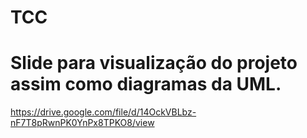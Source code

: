 # TCC
 
# Slide para visualização do projeto assim como diagramas da UML.
https://drive.google.com/file/d/14OckVBLbz-nF7T8pRwnPK0YnPx8TPKO8/view
